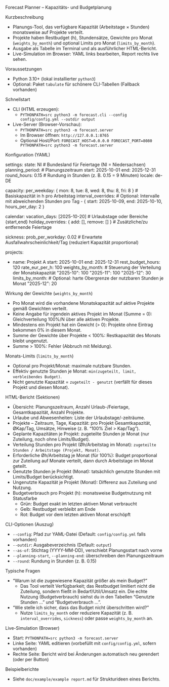 Forecast Planner – Kapazitäts- und Budgetplanung

Kurzbeschreibung
- Planungs-Tool, das verfügbare Kapazität (Arbeitstage × Stunden) monatsweise auf Projekte verteilt.
- Projekte haben Restbudget (h), Stundensätze, Gewichte pro Monat (`weights_by_month`) und optional Limits pro Monat (`limits_by_month`).
- Ausgabe als Tabelle im Terminal und als ausführlicher HTML-Bericht.
- Live-Simulation im Browser: YAML links bearbeiten, Report rechts live sehen.

Voraussetzungen
- Python 3.10+ (lokal installierter `python3`)
- Optional: Paket `tabulate` für schönere CLI-Tabellen (Fallback vorhanden)

Schnellstart
- CLI (HTML erzeugen):
  - `PYTHONPATH=src python3 -m forecast.cli --config config/config.yml --outdir output`
- Live-Server (Browser-Vorschau):
  - `PYTHONPATH=src python3 -m forecast.server`
  - Im Browser öffnen: `http://127.0.0.1:8765`
  - Optional Host/Port: `FORECAST_HOST=0.0.0.0 FORECAST_PORT=8080 PYTHONPATH=src python3 -m forecast.server`

Konfiguration (YAML)

settings:
  state: NI                 # Bundesland für Feiertage (NI = Niedersachsen)
  planning_period:          # Planungszeitraum
    start: 2025-10-01
    end: 2025-12-31
  round_hours: 0.15         # Rundung in Stunden (z. B. 0.15 = 9 Minuten)
  locale: de-DE

capacity:
  per_weekday: { mon: 8, tue: 8, wed: 8, thu: 8, fri: 8 }  # Basiskapazität in h pro Arbeitstag
  interval_overrides:                                       # Optional: Intervalle mit abweichenden Stunden pro Tag
    - { start: 2025-10-09, end: 2025-10-10, hours_per_day: 2 }

calendar:
  vacation_days: [2025-10-20]          # Urlaubstage oder Bereiche {start,end}
  holiday_overrides: { add: [], remove: [] }  # Zusätzliche/zu entfernende Feiertage

sickness:
  prob_per_workday: 0.02    # Erwartete Ausfallwahrscheinlichkeit/Tag (reduziert Kapazität proportional)

projects:
  - name: Projekt A
    start: 2025-10-01
    end: 2025-12-31
    rest_budget_hours: 120
    rate_eur_per_h: 100
    weights_by_month:            # Steuerung der Verteilung der Monatskapazität
      "2025-10": 100
      "2025-11": 100
      "2025-12": 30
    limits_by_month:             # Optional: harte Obergrenze der nutzbaren Stunden je Monat
      "2025-12": 20

Wirkung der Gewichte (`weights_by_month`)
- Pro Monat wird die vorhandene Monatskapazität auf aktive Projekte gemäß Gewichten verteilt.
- Keine Angabe für irgendein aktives Projekt im Monat (Summe = 0): Gleichverteilung 100%/N über alle aktiven Projekte.
- Mindestens ein Projekt hat ein Gewicht (> 0): Projekte ohne Eintrag bekommen 0% in diesem Monat.
- Summe der Gewichte über Projekte < 100%: Restkapazität des Monats bleibt ungenutzt.
- Summe > 100%: Fehler (Abbruch mit Meldung).

Monats-Limits (`limits_by_month`)
- Optional pro Projekt/Monat: maximale nutzbare Stunden.
- Effektiv genutzte Stunden je Monat: `min(zugeteilt, limit, verbleibendes Budget)`.
- Nicht genutzte Kapazität = `zugeteilt - genutzt` (verfällt für dieses Projekt und diesen Monat).

HTML-Bericht (Sektionen)
- Übersicht: Planungszeitraum, Anzahl Urlaub-/Feiertage, Gesamtkapazität, Anzahl Projekte.
- Urlaube und Abwesenheiten: Liste der Urlaubstage/-zeiträume.
- Projekte – Zeitraum, Tage, Kapazität: pro Projekt Gesamtkapazität, ØKap/Tag, Umsätze, Hinweise (z. B. “100% Ziel > Kap/Tag”).
- Geplante Kapazitäten je Projekt: zugeteilte Stunden je Monat (nur Zuteilung, noch ohne Limits/Budget).
- Verteilung Stunden pro Projekt (Øh/Arbeitstag im Monat): `zugeteilte Stunden / Arbeitstage (Projekt, Monat)`.
- Erforderliche Øh/Arbeitstag je Monat (für 100%): Budget proportional zur Zuteilung auf Monate verteilt, dann durch Arbeitstage im Monat geteilt.
- Genutzte Stunden je Projekt (Monat): tatsächlich genutzte Stunden mit Limits/Budget berücksichtigt.
- Ungenutzte Kapazität je Projekt (Monat): Differenz aus Zuteilung und Nutzung.
- Budgetverbrauch pro Projekt (h): monatsweise Budgetnutzung mit Statusfarbe
  - Grün: Budget exakt im letzten aktiven Monat verbraucht
  - Gelb: Restbudget verbleibt am Ende
  - Rot: Budget vor dem letzten aktiven Monat erschöpft

CLI-Optionen (Auszug)
- `--config`: Pfad zur YAML-Datei (Default: `config/config.yml` falls vorhanden)
- `--outdir`: Ausgabeverzeichnis (Default: `output`)
- `--as-of`: Stichtag (YYYY-MM-DD), verschiebt Planungsstart nach vorne
- `--planning-start`, `--planning-end`: überschreiben den Planungszeitraum
- `--round`: Rundung in Stunden (z. B. 0.15)

Typische Fragen
- “Warum ist die zugewiesene Kapazität größer als mein Budget?”
  - Das Tool verteilt Verfügbarkeit; das Restbudget limitiert nicht die Zuteilung, sondern fließt in Bedarf/Util/Umsatz ein. Die echte Nutzung (Budgetverbrauch) siehst du in den Tabellen “Genutzte Stunden …” und “Budgetverbrauch …”.
- “Wie stelle ich sicher, dass das Budget nicht überschritten wird?”
  - Nutze `limits_by_month` oder reduziere Kapazität (z. B. `interval_overrides`, `sickness`) oder passe `weights_by_month` an.

Live-Simulation (Browser)
- Start: `PYTHONPATH=src python3 -m forecast.server`
- Linke Seite: YAML editieren (vorbefüllt mit `config/config.yml`, sofern vorhanden)
- Rechte Seite: Bericht wird bei Änderungen automatisch neu gerendert (oder per Button)

Beispielberichte
- Siehe `doc/example/example report.md` für Strukturideen eines Berichts.
